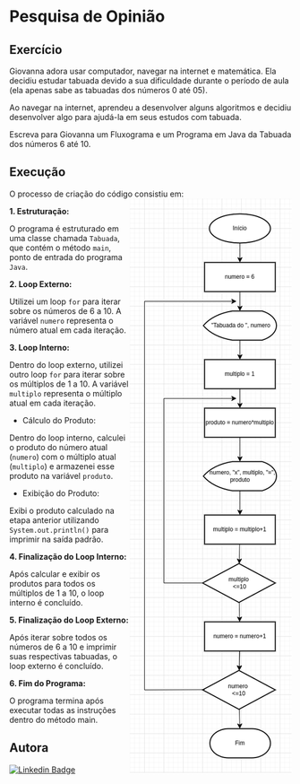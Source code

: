 # Pesquisa de Opinião

## Exercício

Giovanna adora usar computador, navegar na internet e matemática. Ela decidiu estudar tabuada devido a sua dificuldade durante o período de aula (ela apenas sabe as tabuadas dos números 0 até 05).

Ao navegar na internet, aprendeu a desenvolver alguns algoritmos e decidiu desenvolver algo para ajudá-la em seus estudos com tabuada.

Escreva para Giovanna um Fluxograma e um Programa em Java da Tabuada dos números 6 até 10.

## Execução

O processo de criação do código consistiu em:
<img align="right" src="fluxograma.png">

**1. Estruturação:**

O programa é estruturado em uma classe chamada `Tabuada`, que contém o método `main`, ponto de entrada do programa `Java`.

**2. Loop Externo:**

Utilizei um loop `for` para iterar sobre os números de 6 a 10. A variável `numero` representa o número atual em cada iteração.

**3. Loop Interno:**

Dentro do loop externo, utilizei outro loop `for` para iterar sobre os múltiplos de 1 a 10. A variável `multiplo` representa o múltiplo atual em cada iteração.

- Cálculo do Produto:

Dentro do loop interno, calculei o produto do número atual (`numero`) com o múltiplo atual (`multiplo`) e armazenei esse produto na variável `produto`.

- Exibição do Produto:

Exibi o produto calculado na etapa anterior utilizando `System.out.println()` para imprimir na saída padrão.

**4. Finalização do Loop Interno:**

Após calcular e exibir os produtos para todos os múltiplos de 1 a 10, o loop interno é concluído.

**5. Finalização do Loop Externo:**

Após iterar sobre todos os números de 6 a 10 e imprimir suas respectivas tabuadas, o loop externo é concluído.

**6. Fim do Programa:**

O programa termina após executar todas as instruções dentro do método main.



## Autora
[![Linkedin Badge](https://img.shields.io/badge/LinkedIn-0077B5?style=for-the-badge&logo=linkedin&logoColor=white)](https://www.linkedin.com/in/bianca-malta/)